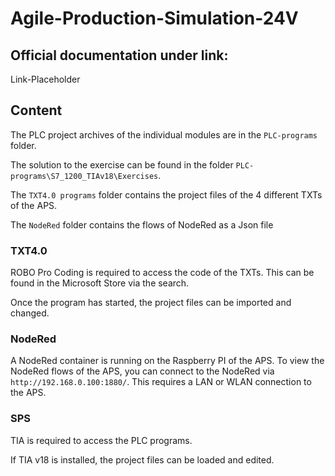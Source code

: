 # Agile-Production-Simulation-24V

## Official documentation under link:

Link-Placeholder

## Content

The PLC project archives of the individual modules are in the `PLC-programs` folder.

The solution to the exercise can be found in the folder `PLC-programs\S7_1200_TIAv18\Exercises`.

The `TXT4.0 programs` folder contains the project files of the 4 different TXTs of the APS.

The `NodeRed` folder contains the flows of NodeRed as a Json file

### TXT4.0

ROBO Pro Coding is required to access the code of the TXTs. This can be found in the Microsoft Store via the search.

Once the program has started, the project files can be imported and changed.

### NodeRed

A NodeRed container is running on the Raspberry PI of the APS. To view the NodeRed flows of the APS, you can connect to the NodeRed via `http://192.168.0.100:1880/`. This requires a LAN or WLAN connection to the APS.

### SPS

TIA is required to access the PLC programs.

If TIA v18 is installed, the project files can be loaded and edited.
